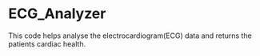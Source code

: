 # ECG_Analyzer
This code helps analyse the electrocardiogram(ECG) data and returns the patients cardiac health.

